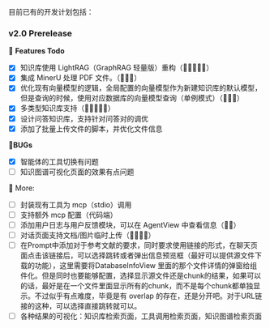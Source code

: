 目前已有的开发计划包括：


### v2.0 Prerelease

💭 **Features Todo**
- [x] 知识库使用 LightRAG（GraphRAG 轻量版）重构（🌟🌟🌟🌟🌟）
- [x] 集成 MinerU 处理 PDF 文件。（🌟🌟🌟）
- [x] 优化现有向量模型的逻辑，全局配置的向量模型作为新建知识库的默认模型，但是查询的时候，使用对应数据库的向量模型查询（单例模式）（🌟🌟🌟）
- [x] 多类型知识库支持（🌟🌟🌟🌟🌟）
- [x] 设计问答知识库，支持针对问答对的调优
- [x] 添加了批量上传文件的脚本，并优化文件信息

🐛**BUGs**
- [x] 智能体的工具切换有问题
- [ ] 知识图谱可视化页面的效果有点问题

💯 More:
- [ ] 封装现有工具为 mcp（stdio）调用
- [ ] 支持额外 mcp 配置（代码端）
- [ ] 添加用户日志与用户反馈模块，可以在 AgentView 中查看信息（🌟🌟）
- [ ] 对话页面支持文档/图片临时上传（🌟🌟🌟🌟）
- [ ] 在Prompt中添加对于参考文献的要求，同时要求使用链接的形式，在聊天页面点击该链接后，可以选择跳转或者弹出信息预览框（最好可以提供源文件下载的功能），这里需要将DatabaseInfoView 里面的那个文件详情的弹窗给组件化。但是同时也要能够配置，选择显示源文件还是chunk的结果，如果可以的话，最好是在一个文件里面显示所有的chunk，而不是每个chunk都单独显示。不过似乎有点难度，毕竟是有 overlap 的存在，还是分开吧。对于URL链接的这种，可以选择直接跳转就可以。
- [ ] 各种结果的可视化：知识库检索页面，工具调用检索页面，知识图谱检索页面
